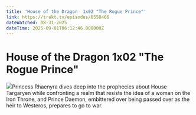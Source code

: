 ```yaml
---
title: 'House of the Dragon  1x02 "The Rogue Prince"' 
link: https://trakt.tv/episodes/6558466
dateWatched: 08-31-2025
dateTime: 2025-09-01T06:12:46.000000Z
---
```

# House of the Dragon  1x02 "The Rogue Prince"

![](https://walter-r2.trakt.tv/images/episodes/006/558/466/screenshots/thumb/a6f79d858a.jpg)Princess Rhaenyra dives deep into the prophecies about House Targaryen while confronting a realm that resists the idea of a woman on the Iron Throne, and Prince Daemon, embittered over being passed over as the heir to Westeros, prepares to go to war.